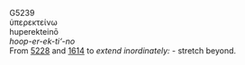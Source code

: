 <body>
  <p>G5239<br>  ὑπερεκτείνω  <br> huperekteinō  <br><i>hoop-er-ek-ti‘-no </i><br>From <a href="g5228.htm">5228</a> and <a href="g1614.htm">1614</a>  to <i>extend</i> <i>inordinately:</i> - stretch beyond.<br></p>
 </body>